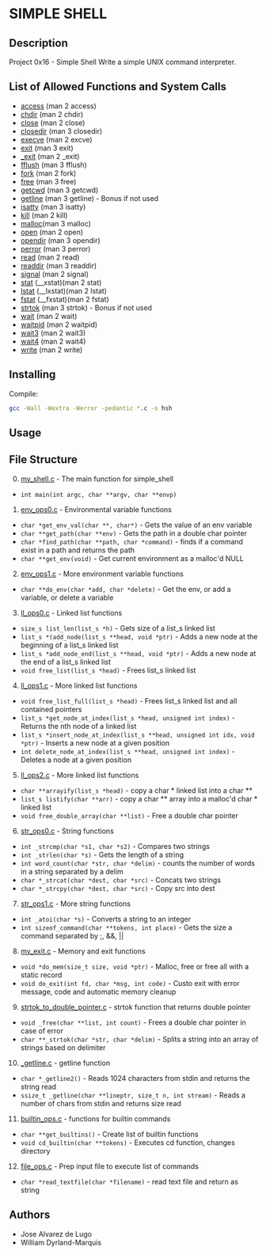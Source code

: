 # SIMPLE SHELL

## Description

Project 0x16 - Simple Shell
Write a simple UNIX command interpreter.

## List of Allowed Functions and System Calls

* [access](https://linux.die.net/man/2/access) (man 2 access)
* [chdir](http://man7.org/linux/man-pages/man2/chdir.2.html) (man 2 chdir)
* [close](http://man7.org/linux/man-pages/man2/close.2.html) (man 2 close)
* [closedir](https://linux.die.net/man/3/closedir) (man 3 closedir)
* [execve](http://man7.org/linux/man-pages/man2/execve.2.html) (man 2 excve)
* [exit](http://man7.org/linux/man-pages/man3/exit.3.html) (man 3 exit)
* [_exit](https://linux.die.net/man/2/_exit) (man 2 _exit)
* [fflush](https://linux.die.net/man/3/fflush) (man 3 fflush)
* [fork](http://man7.org/linux/man-pages/man2/fork.2.html) (man 2 fork)
* [free](https://linux.die.net/man/3/free) (man 3 free)
* [getcwd](http://man7.org/linux/man-pages/man3/getcwd.3.html) (man 3 getcwd)
* [getline](https://linux.die.net/man/3/getline) (man 3 getline) - Bonus if not used
* [isatty](http://man7.org/linux/man-pages/man3/isatty.3.html) (man 3 isatty)
* [kill](http://man7.org/linux/man-pages/man2/kill.2.html) (man 2 kill)
* [malloc](http://man7.org/linux/man-pages/man3/malloc.3.html)(man 3 malloc)
* [open](http://man7.org/linux/man-pages/man2/open.2.html) (man 2 open)
* [opendir](http://man7.org/linux/man-pages/man3/opendir.3.html) (man 3 opendir)
* [perror](http://man7.org/linux/man-pages/man3/perror.3.html) (man 3 perror)
* [read](http://man7.org/linux/man-pages/man2/read.2.html) (man 2 read)
* [readdir](http://man7.org/linux/man-pages/man3/readdir.3.html) (man 3 readdir)
* [signal](http://man7.org/linux/man-pages/man2/signal.2.html) (man 2 signal)
* [stat](https://linux.die.net/man/2/stat) (__xstat)(man 2 stat)
* [lstat](https://linux.die.net/man/2/lstat) (__lxstat)(man 2 lstat)
* [fstat](https://linux.die.net/man/2/fstat) (__fxstat)(man 2 fstat)
* [strtok](http://man7.org/linux/man-pages/man3/strtok.3.html) (man 3 strtok) - Bonus if not used
* [wait](https://linux.die.net/man/2/wait) (man 2 wait)
* [waitpid](https://linux.die.net/man/2/waitpid) (man 2 waitpid)
* [wait3](https://linux.die.net/man/2/wait3) (man 2 wait3)
* [wait4](http://man7.org/linux/man-pages/man2/wait4.2.html) (man 2 wait4)
* [write](http://man7.org/linux/man-pages/man2/write.2.html) (man 2 write)

## Installing

Compile:
```bash
gcc -Wall -Wextra -Werror -pedantic *.c -o hsh
```
## Usage



## File Structure

0. [my_shell.c](my_shell.c) - The main function for simple_shell
* ``int main(int argc, char **argv, char **envp)``

1. [env_ops0.c](env_ops0.c) - Environmental variable functions
* ``char *get_env_val(char **, char*)`` - Gets the value of an env variable
* ``char **get_path(char **env)`` - Gets the path in a double char pointer
* ``char *find_path(char **path, char *command)`` - finds if a command exist in a path and returns the path
* ``char **get_env(void)`` - Get current environment as a malloc'd NULL

2. [env_ops1.c](env_ops1.c) - More environment variable functions
* ``char **do_env(char *add, char *delete)`` - Get the env, or add a variable, or delete a variable

3. [ll_ops0.c](ll_ops0.c) - Linked list functions
* ``size_s list_len(list_s *h)`` - Gets size of a list_s linked list
* ``list_s *(add_node(list_s **head, void *ptr)`` - Adds a new node at the beginning of a list_s linked list
* ``list_s *add_node_end(list_s **head, void *ptr)`` - Adds a new node at the end of a list_s linked list
* ``void free_list(list_s *head)`` - Frees list_s linked list

4. [ll_ops1.c](ll_ops1.c) - More linked list functions
* ``void free_list_full(list_s *head)`` - Frees list_s linked list and all contained pointers
* ``list_s *get_node_at_index(list_s *head, unsigned int index)`` - Returns the nth node of a linked list
* ``list_s *insert_node_at_index(list_s **head, unsigned int idx, void *ptr)`` - Inserts a new node at a given position
* ``int delete_node_at_index(list_s **head, unsigned int index)`` - Deletes a node at a given position

5. [ll_ops2.c](ll_ops2.c) - More linked list functions
* ``char **arrayify(list_s *head)`` - copy a char * linked list into a char **
* ``list_s listify(char **arr)`` - copy a char ** array into a malloc'd char * linked list
* ``void free_double_array(char **list)`` - Free a double char pointer

6. [str_ops0.c](str_ops0.c) - String functions
* ``int _strcmp(char *s1, char *s2)`` - Compares two strings
* ``int _strlen(char *s)`` - Gets the length of a string
* ``int word_count(char *str, char *delim)`` - counts the number of words in a string separated by a delim
* ``char *_strcat(char *dest, char *src)`` - Concats two strings
* ``char *_strcpy(char *dest, char *src)`` - Copy src into dest

7. [str_ops1.c](str_ops1.c) - More string functions
* ``int _atoi(char *s)`` - Converts a string to an integer
* ``int sizeof_command(char **tokens, int place)`` - Gets the size a command separated by ;, &&, ||

8. [my_exit.c](my_exit.c) - Memory and exit functions
* ``void *do_mem(size_t size, void *ptr)`` - Malloc, free or free all with a static record
* ``void do_exit(int fd, char *msg, int code)`` - Custo exit with error message, code and automatic memory cleanup

9. [strtok_to_double_pointer.c](strtok_to_double_pointer.c) - strtok function that returns double pointer
* ``void _free(char **list, int count)`` - Frees a double char pointer in case of error
* ``char **_strtok(char *str, char *delim)`` - Splits a string into an array of strings based on delimiter

10. [_getline.c](_getline.c) - getline function
* ``char *_getline2()`` - Reads 1024 characters from stdin and returns the string read
* ``ssize_t _getline(char **lineptr, size_t n, int stream)`` - Reads a number of chars from stdin and returns size read

11. [builtin_ops.c](builtin_ops.c) - functions for builtin commands
* ``char **get_builtins()`` - Create list of builtin functions
* ``void cd_builtin(char **tokens)`` - Executes cd function, changes directory

12. [file_ops.c](file_ops.c) - Prep input file to execute list of commands
* ``char *read_textfile(char *filename)`` - read text file and return as string

## Authors

* Jose Alvarez de Lugo
* William Dyrland-Marquis
